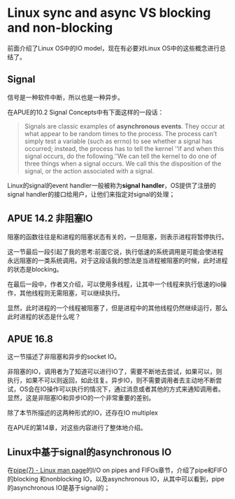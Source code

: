 # Linux sync and async VS blocking and non-blocking

前面介绍了Linux OS中的IO model，现在有必要对Linux OS中的这些概念进行总结了。



## Signal

信号是一种软件中断，所以也是一种异步。

在APUE的10.2 Signal Concepts中有下面这样的一段话：

> Signals are classic examples of **asynchronous events**. They occur at what appear to be random times to the process. The process can’t simply test a variable (such as errno) to see whether a signal has occurred; instead, the process has to tell the kernel ‘‘if and when this signal occurs, do the following.’’We can tell the kernel to do one of three things when a signal occurs. We call this the disposition of the signal, or the action associated with a signal.

Linux的signal的event handler一般被称为**signal handler**，OS提供了注册的signal handler的接口给用户，让他们来指定对signal的处理；



## APUE 14.2 非阻塞IO

阻塞的函数往往是和进程的阻塞状态有关的，一旦阻塞，则表示进程将暂停执行。

这一节最后一段引起了我的思考:前面它说，执行低速的系统调用是可能会使进程永远阻塞的一类系统调用。对于这段话我的想法是当进程被阻塞的时候，此时进程的状态是blocking。

在最后一段中，作者又介绍，可以使用多线程，让其中一个线程来执行低速的io操作，其他线程则无需阻塞，可以继续执行。

显然，此时进程的一个线程被阻塞了，但是进程中的其他线程仍然继续运行，那么此时进程的状态是什么呢？



## APUE 16.8

这一节描述了非阻塞和异步的socket IO。

非阻塞的IO，调用者为了知道可以进行IO了，需要不断地去尝试，如果可以，则执行，如果不可以则返回，如此往复。异步IO，则不需要调用者去主动地不断尝试，OS会在IO操作可以执行的情况下，通过消息或者其他的方式来通知调用者。显然，这是非阻塞IO和异步IO的一个非常重要的差别。

除了本节所描述的这两种形式的IO，还存在IO multiplex

在APUE的第14章，对这些内容进行了整体地介绍。




## Linux中基于signal的asynchronous IO

在[pipe(7) - Linux man page](https://linux.die.net/man/7/pipe)的I/O on pipes and FIFOs章节，介绍了pipe和FIFO的blocking 和nonblocking IO，以及asynchronous IO，从其中可以看到，pipe的asynchronous IO是基于signal的；